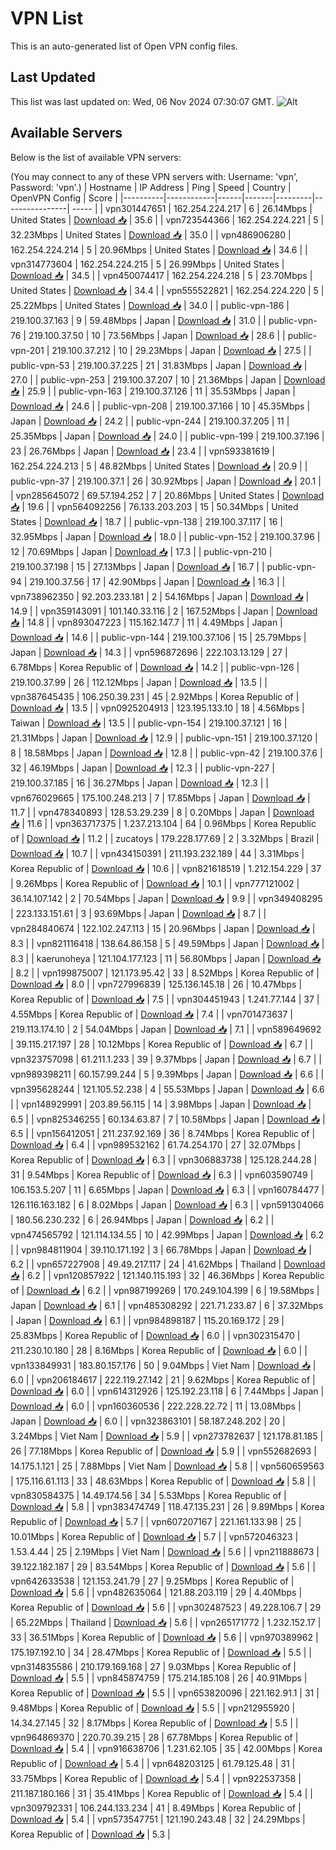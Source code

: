 # VPN List

This is an auto-generated list of Open VPN config files.

## Last Updated

This list was last updated on: Wed, 06 Nov 2024 07:30:07 GMT.
![Alt](https://repobeats.axiom.co/api/embed/186b98318ef1479477931607c1ad7d823f12451f.svg "Repobeats analytics image")

## Available Servers

Below is the list of available VPN servers:

(You may connect to any of these VPN servers with: Username: 'vpn', Password: 'vpn'.)
| Hostname | IP Address | Ping | Speed | Country | OpenVPN Config | Score |
|----------|------------|------|-------|---------|----------------| ----- |
| vpn301447651 | 162.254.224.217 | 6 | 26.14Mbps | United States | [Download 📥](./configs/server_0_US.ovpn) | 35.6 |
| vpn723544366 | 162.254.224.221 | 5 | 32.23Mbps | United States | [Download 📥](./configs/server_1_US.ovpn) | 35.0 |
| vpn486906280 | 162.254.224.214 | 5 | 20.96Mbps | United States | [Download 📥](./configs/server_2_US.ovpn) | 34.6 |
| vpn314773604 | 162.254.224.215 | 5 | 26.99Mbps | United States | [Download 📥](./configs/server_3_US.ovpn) | 34.5 |
| vpn450074417 | 162.254.224.218 | 5 | 23.70Mbps | United States | [Download 📥](./configs/server_4_US.ovpn) | 34.4 |
| vpn555522821 | 162.254.224.220 | 5 | 25.22Mbps | United States | [Download 📥](./configs/server_5_US.ovpn) | 34.0 |
| public-vpn-186 | 219.100.37.163 | 9 | 59.48Mbps | Japan | [Download 📥](./configs/server_6_JP.ovpn) | 31.0 |
| public-vpn-76 | 219.100.37.50 | 10 | 73.56Mbps | Japan | [Download 📥](./configs/server_7_JP.ovpn) | 28.6 |
| public-vpn-201 | 219.100.37.212 | 10 | 29.23Mbps | Japan | [Download 📥](./configs/server_8_JP.ovpn) | 27.5 |
| public-vpn-53 | 219.100.37.225 | 21 | 31.83Mbps | Japan | [Download 📥](./configs/server_9_JP.ovpn) | 27.0 |
| public-vpn-253 | 219.100.37.207 | 10 | 21.36Mbps | Japan | [Download 📥](./configs/server_10_JP.ovpn) | 25.9 |
| public-vpn-163 | 219.100.37.126 | 11 | 35.53Mbps | Japan | [Download 📥](./configs/server_11_JP.ovpn) | 24.6 |
| public-vpn-208 | 219.100.37.166 | 10 | 45.35Mbps | Japan | [Download 📥](./configs/server_12_JP.ovpn) | 24.2 |
| public-vpn-244 | 219.100.37.205 | 11 | 25.35Mbps | Japan | [Download 📥](./configs/server_13_JP.ovpn) | 24.0 |
| public-vpn-199 | 219.100.37.196 | 23 | 26.76Mbps | Japan | [Download 📥](./configs/server_14_JP.ovpn) | 23.4 |
| vpn593381619 | 162.254.224.213 | 5 | 48.82Mbps | United States | [Download 📥](./configs/server_15_US.ovpn) | 20.9 |
| public-vpn-37 | 219.100.37.1 | 26 | 30.92Mbps | Japan | [Download 📥](./configs/server_16_JP.ovpn) | 20.1 |
| vpn285645072 | 69.57.194.252 | 7 | 20.86Mbps | United States | [Download 📥](./configs/server_17_US.ovpn) | 19.6 |
| vpn564092256 | 76.133.203.203 | 15 | 50.34Mbps | United States | [Download 📥](./configs/server_18_US.ovpn) | 18.7 |
| public-vpn-138 | 219.100.37.117 | 16 | 32.95Mbps | Japan | [Download 📥](./configs/server_19_JP.ovpn) | 18.0 |
| public-vpn-152 | 219.100.37.96 | 12 | 70.69Mbps | Japan | [Download 📥](./configs/server_20_JP.ovpn) | 17.3 |
| public-vpn-210 | 219.100.37.198 | 15 | 27.13Mbps | Japan | [Download 📥](./configs/server_21_JP.ovpn) | 16.7 |
| public-vpn-94 | 219.100.37.56 | 17 | 42.90Mbps | Japan | [Download 📥](./configs/server_22_JP.ovpn) | 16.3 |
| vpn738962350 | 92.203.233.181 | 2 | 54.16Mbps | Japan | [Download 📥](./configs/server_23_JP.ovpn) | 14.9 |
| vpn359143091 | 101.140.33.116 | 2 | 167.52Mbps | Japan | [Download 📥](./configs/server_24_JP.ovpn) | 14.8 |
| vpn893047223 | 115.162.147.7 | 11 | 4.49Mbps | Japan | [Download 📥](./configs/server_25_JP.ovpn) | 14.6 |
| public-vpn-144 | 219.100.37.106 | 15 | 25.79Mbps | Japan | [Download 📥](./configs/server_26_JP.ovpn) | 14.3 |
| vpn596872696 | 222.103.13.129 | 27 | 6.78Mbps | Korea Republic of | [Download 📥](./configs/server_27_KR.ovpn) | 14.2 |
| public-vpn-126 | 219.100.37.99 | 26 | 112.12Mbps | Japan | [Download 📥](./configs/server_28_JP.ovpn) | 13.5 |
| vpn387645435 | 106.250.39.231 | 45 | 2.92Mbps | Korea Republic of | [Download 📥](./configs/server_29_KR.ovpn) | 13.5 |
| vpn0925204913 | 123.195.133.10 | 18 | 4.56Mbps | Taiwan | [Download 📥](./configs/server_30_TW.ovpn) | 13.5 |
| public-vpn-154 | 219.100.37.121 | 16 | 21.31Mbps | Japan | [Download 📥](./configs/server_31_JP.ovpn) | 12.9 |
| public-vpn-151 | 219.100.37.120 | 8 | 18.58Mbps | Japan | [Download 📥](./configs/server_32_JP.ovpn) | 12.8 |
| public-vpn-42 | 219.100.37.6 | 32 | 46.19Mbps | Japan | [Download 📥](./configs/server_33_JP.ovpn) | 12.3 |
| public-vpn-227 | 219.100.37.185 | 16 | 36.27Mbps | Japan | [Download 📥](./configs/server_34_JP.ovpn) | 12.3 |
| vpn676029665 | 175.100.248.213 | 7 | 17.85Mbps | Japan | [Download 📥](./configs/server_35_JP.ovpn) | 11.7 |
| vpn478340893 | 128.53.29.239 | 8 | 0.20Mbps | Japan | [Download 📥](./configs/server_36_JP.ovpn) | 11.6 |
| vpn363717375 | 1.237.213.104 | 64 | 0.96Mbps | Korea Republic of | [Download 📥](./configs/server_37_KR.ovpn) | 11.2 |
| zucatoys | 179.228.177.69 | 2 | 3.32Mbps | Brazil | [Download 📥](./configs/server_38_BR.ovpn) | 10.7 |
| vpn434150391 | 211.193.232.189 | 44 | 3.31Mbps | Korea Republic of | [Download 📥](./configs/server_39_KR.ovpn) | 10.6 |
| vpn821618519 | 1.212.154.229 | 37 | 9.26Mbps | Korea Republic of | [Download 📥](./configs/server_40_KR.ovpn) | 10.1 |
| vpn777121002 | 36.14.107.142 | 2 | 70.54Mbps | Japan | [Download 📥](./configs/server_41_JP.ovpn) | 9.9 |
| vpn349408295 | 223.133.151.61 | 3 | 93.69Mbps | Japan | [Download 📥](./configs/server_42_JP.ovpn) | 8.7 |
| vpn284840674 | 122.102.247.113 | 15 | 20.96Mbps | Japan | [Download 📥](./configs/server_43_JP.ovpn) | 8.3 |
| vpn821116418 | 138.64.86.158 | 5 | 49.59Mbps | Japan | [Download 📥](./configs/server_44_JP.ovpn) | 8.3 |
| kaerunoheya | 121.104.177.123 | 11 | 56.80Mbps | Japan | [Download 📥](./configs/server_45_JP.ovpn) | 8.2 |
| vpn199875007 | 121.173.95.42 | 33 | 8.52Mbps | Korea Republic of | [Download 📥](./configs/server_46_KR.ovpn) | 8.0 |
| vpn727996839 | 125.136.145.18 | 26 | 10.47Mbps | Korea Republic of | [Download 📥](./configs/server_47_KR.ovpn) | 7.5 |
| vpn304451943 | 1.241.77.144 | 37 | 4.55Mbps | Korea Republic of | [Download 📥](./configs/server_48_KR.ovpn) | 7.4 |
| vpn701473637 | 219.113.174.10 | 2 | 54.04Mbps | Japan | [Download 📥](./configs/server_49_JP.ovpn) | 7.1 |
| vpn589649692 | 39.115.217.197 | 28 | 10.12Mbps | Korea Republic of | [Download 📥](./configs/server_50_KR.ovpn) | 6.7 |
| vpn323757098 | 61.211.1.233 | 39 | 9.37Mbps | Japan | [Download 📥](./configs/server_51_JP.ovpn) | 6.7 |
| vpn989398211 | 60.157.99.244 | 5 | 9.39Mbps | Japan | [Download 📥](./configs/server_52_JP.ovpn) | 6.6 |
| vpn395628244 | 121.105.52.238 | 4 | 55.53Mbps | Japan | [Download 📥](./configs/server_53_JP.ovpn) | 6.6 |
| vpn148929991 | 203.89.56.115 | 14 | 3.98Mbps | Japan | [Download 📥](./configs/server_54_JP.ovpn) | 6.5 |
| vpn825346255 | 60.134.63.87 | 7 | 10.58Mbps | Japan | [Download 📥](./configs/server_55_JP.ovpn) | 6.5 |
| vpn156412051 | 211.237.92.169 | 36 | 8.74Mbps | Korea Republic of | [Download 📥](./configs/server_56_KR.ovpn) | 6.4 |
| vpn989532162 | 61.74.254.170 | 27 | 32.07Mbps | Korea Republic of | [Download 📥](./configs/server_57_KR.ovpn) | 6.3 |
| vpn306883738 | 125.128.244.28 | 31 | 9.54Mbps | Korea Republic of | [Download 📥](./configs/server_58_KR.ovpn) | 6.3 |
| vpn603590749 | 106.153.5.207 | 11 | 6.65Mbps | Japan | [Download 📥](./configs/server_59_JP.ovpn) | 6.3 |
| vpn160784477 | 126.116.163.182 | 6 | 8.02Mbps | Japan | [Download 📥](./configs/server_60_JP.ovpn) | 6.3 |
| vpn591304066 | 180.56.230.232 | 6 | 26.94Mbps | Japan | [Download 📥](./configs/server_61_JP.ovpn) | 6.2 |
| vpn474565792 | 121.114.134.55 | 10 | 42.99Mbps | Japan | [Download 📥](./configs/server_62_JP.ovpn) | 6.2 |
| vpn984811904 | 39.110.171.192 | 3 | 66.78Mbps | Japan | [Download 📥](./configs/server_63_JP.ovpn) | 6.2 |
| vpn657227908 | 49.49.217.117 | 24 | 41.62Mbps | Thailand | [Download 📥](./configs/server_64_TH.ovpn) | 6.2 |
| vpn120857922 | 121.140.115.193 | 32 | 46.36Mbps | Korea Republic of | [Download 📥](./configs/server_65_KR.ovpn) | 6.2 |
| vpn987199269 | 170.249.104.199 | 6 | 19.58Mbps | Japan | [Download 📥](./configs/server_66_JP.ovpn) | 6.1 |
| vpn485308292 | 221.71.233.87 | 6 | 37.32Mbps | Japan | [Download 📥](./configs/server_67_JP.ovpn) | 6.1 |
| vpn984898187 | 115.20.169.172 | 29 | 25.83Mbps | Korea Republic of | [Download 📥](./configs/server_68_KR.ovpn) | 6.0 |
| vpn302315470 | 211.230.10.180 | 28 | 8.16Mbps | Korea Republic of | [Download 📥](./configs/server_69_KR.ovpn) | 6.0 |
| vpn133849931 | 183.80.157.176 | 50 | 9.04Mbps | Viet Nam | [Download 📥](./configs/server_70_VN.ovpn) | 6.0 |
| vpn206184617 | 222.119.27.142 | 21 | 9.62Mbps | Korea Republic of | [Download 📥](./configs/server_71_KR.ovpn) | 6.0 |
| vpn614312926 | 125.192.23.118 | 6 | 7.44Mbps | Japan | [Download 📥](./configs/server_72_JP.ovpn) | 6.0 |
| vpn160360536 | 222.228.22.72 | 11 | 13.08Mbps | Japan | [Download 📥](./configs/server_73_JP.ovpn) | 6.0 |
| vpn323863101 | 58.187.248.202 | 20 | 3.24Mbps | Viet Nam | [Download 📥](./configs/server_74_VN.ovpn) | 5.9 |
| vpn273782637 | 121.178.81.185 | 26 | 77.18Mbps | Korea Republic of | [Download 📥](./configs/server_75_KR.ovpn) | 5.9 |
| vpn552682693 | 14.175.1.121 | 25 | 7.88Mbps | Viet Nam | [Download 📥](./configs/server_76_VN.ovpn) | 5.8 |
| vpn560659563 | 175.116.61.113 | 33 | 48.63Mbps | Korea Republic of | [Download 📥](./configs/server_77_KR.ovpn) | 5.8 |
| vpn830584375 | 14.49.174.56 | 34 | 5.53Mbps | Korea Republic of | [Download 📥](./configs/server_78_KR.ovpn) | 5.8 |
| vpn383474749 | 118.47.135.231 | 26 | 9.89Mbps | Korea Republic of | [Download 📥](./configs/server_79_KR.ovpn) | 5.7 |
| vpn607207167 | 221.161.133.98 | 25 | 10.01Mbps | Korea Republic of | [Download 📥](./configs/server_80_KR.ovpn) | 5.7 |
| vpn572046323 | 1.53.4.44 | 25 | 2.19Mbps | Viet Nam | [Download 📥](./configs/server_81_VN.ovpn) | 5.6 |
| vpn211888673 | 39.122.182.187 | 29 | 83.54Mbps | Korea Republic of | [Download 📥](./configs/server_82_KR.ovpn) | 5.6 |
| vpn642633538 | 121.153.241.79 | 27 | 9.25Mbps | Korea Republic of | [Download 📥](./configs/server_83_KR.ovpn) | 5.6 |
| vpn482635064 | 121.88.203.119 | 29 | 4.40Mbps | Korea Republic of | [Download 📥](./configs/server_84_KR.ovpn) | 5.6 |
| vpn302487523 | 49.228.106.7 | 29 | 65.22Mbps | Thailand | [Download 📥](./configs/server_85_TH.ovpn) | 5.6 |
| vpn265171772 | 1.232.152.17 | 33 | 36.51Mbps | Korea Republic of | [Download 📥](./configs/server_86_KR.ovpn) | 5.6 |
| vpn970389962 | 175.197.192.10 | 34 | 28.47Mbps | Korea Republic of | [Download 📥](./configs/server_87_KR.ovpn) | 5.5 |
| vpn314835586 | 210.179.169.168 | 27 | 9.03Mbps | Korea Republic of | [Download 📥](./configs/server_88_KR.ovpn) | 5.5 |
| vpn845874759 | 175.214.185.108 | 26 | 40.91Mbps | Korea Republic of | [Download 📥](./configs/server_89_KR.ovpn) | 5.5 |
| vpn653820096 | 221.162.91.1 | 31 | 9.48Mbps | Korea Republic of | [Download 📥](./configs/server_90_KR.ovpn) | 5.5 |
| vpn212955920 | 14.34.27.145 | 32 | 8.17Mbps | Korea Republic of | [Download 📥](./configs/server_91_KR.ovpn) | 5.5 |
| vpn964869370 | 220.70.39.215 | 28 | 67.78Mbps | Korea Republic of | [Download 📥](./configs/server_92_KR.ovpn) | 5.4 |
| vpn916638706 | 1.231.62.105 | 35 | 42.00Mbps | Korea Republic of | [Download 📥](./configs/server_93_KR.ovpn) | 5.4 |
| vpn648203125 | 61.79.125.48 | 31 | 33.75Mbps | Korea Republic of | [Download 📥](./configs/server_94_KR.ovpn) | 5.4 |
| vpn922537358 | 211.187.180.166 | 31 | 35.41Mbps | Korea Republic of | [Download 📥](./configs/server_95_KR.ovpn) | 5.4 |
| vpn309792331 | 106.244.133.234 | 41 | 8.49Mbps | Korea Republic of | [Download 📥](./configs/server_96_KR.ovpn) | 5.4 |
| vpn573547751 | 121.190.243.48 | 32 | 24.29Mbps | Korea Republic of | [Download 📥](./configs/server_97_KR.ovpn) | 5.3 |

